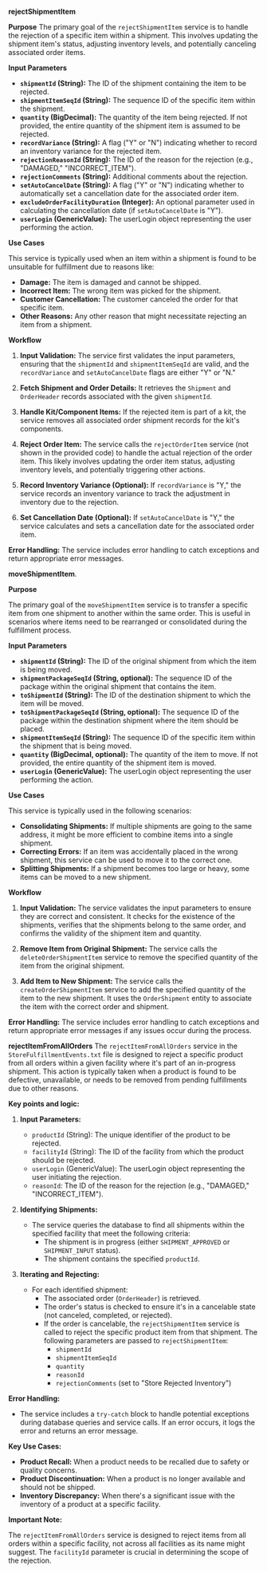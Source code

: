 **rejectShipmentItem** 

**Purpose**
The primary goal of the `rejectShipmentItem` service is to handle the rejection of a specific item within a shipment. This involves updating the shipment item's status, adjusting inventory levels, and potentially canceling associated order items.

**Input Parameters**

*   **`shipmentId` (String):** The ID of the shipment containing the item to be rejected.
*   **`shipmentItemSeqId` (String):** The sequence ID of the specific item within the shipment.
*   **`quantity` (BigDecimal):** The quantity of the item being rejected. If not provided, the entire quantity of the shipment item is assumed to be rejected.
*   **`recordVariance` (String):** A flag ("Y" or "N") indicating whether to record an inventory variance for the rejected item.
*   **`rejectionReasonId` (String):** The ID of the reason for the rejection (e.g., "DAMAGED," "INCORRECT_ITEM").
*   **`rejectionComments` (String):** Additional comments about the rejection.
*   **`setAutoCancelDate` (String):** A flag ("Y" or "N") indicating whether to automatically set a cancellation date for the associated order item.
*   **`excludeOrderFacilityDuration` (Integer):** An optional parameter used in calculating the cancellation date (if `setAutoCancelDate` is "Y").
*   **`userLogin` (GenericValue):** The userLogin object representing the user performing the action.

**Use Cases**

This service is typically used when an item within a shipment is found to be unsuitable for fulfillment due to reasons like:

*   **Damage:** The item is damaged and cannot be shipped.
*   **Incorrect Item:** The wrong item was picked for the shipment.
*   **Customer Cancellation:** The customer canceled the order for that specific item.
*   **Other Reasons:** Any other reason that might necessitate rejecting an item from a shipment.

**Workflow**

1.  **Input Validation:** The service first validates the input parameters, ensuring that the `shipmentId` and `shipmentItemSeqId` are valid, and the `recordVariance` and `setAutoCancelDate` flags are either "Y" or "N."

2.  **Fetch Shipment and Order Details:** It retrieves the `Shipment` and `OrderHeader` records associated with the given `shipmentId`.

3.  **Handle Kit/Component Items:** If the rejected item is part of a kit, the service removes all associated order shipment records for the kit's components.

4.  **Reject Order Item:** The service calls the `rejectOrderItem` service (not shown in the provided code) to handle the actual rejection of the order item. This likely involves updating the order item status, adjusting inventory levels, and potentially triggering other actions.

5.  **Record Inventory Variance (Optional):** If `recordVariance` is "Y," the service records an inventory variance to track the adjustment in inventory due to the rejection.

6.  **Set Cancellation Date (Optional):** If `setAutoCancelDate` is "Y," the service calculates and sets a cancellation date for the associated order item.

**Error Handling:** The service includes error handling to catch exceptions and return appropriate error messages.

**moveShipmentItem**.

**Purpose**

The primary goal of the `moveShipmentItem` service is to transfer a specific item from one shipment to another within the same order. This is useful in scenarios where items need to be rearranged or consolidated during the fulfillment process.

**Input Parameters**

*   **`shipmentId` (String):** The ID of the original shipment from which the item is being moved.
*   **`shipmentPackageSeqId` (String, optional):** The sequence ID of the package within the original shipment that contains the item.
*   **`toShipmentId` (String):** The ID of the destination shipment to which the item will be moved.
*   **`toShipmentPackageSeqId` (String, optional):** The sequence ID of the package within the destination shipment where the item should be placed.
*   **`shipmentItemSeqId` (String):** The sequence ID of the specific item within the shipment that is being moved.
*   **`quantity` (BigDecimal, optional):** The quantity of the item to move. If not provided, the entire quantity of the shipment item is moved.
*   **`userLogin` (GenericValue):** The userLogin object representing the user performing the action.

**Use Cases**

This service is typically used in the following scenarios:

*   **Consolidating Shipments:** If multiple shipments are going to the same address, it might be more efficient to combine items into a single shipment.
*   **Correcting Errors:** If an item was accidentally placed in the wrong shipment, this service can be used to move it to the correct one.
*   **Splitting Shipments:** If a shipment becomes too large or heavy, some items can be moved to a new shipment.

**Workflow**

1.  **Input Validation:** The service validates the input parameters to ensure they are correct and consistent. It checks for the existence of the shipments, verifies that the shipments belong to the same order, and confirms the validity of the shipment item and quantity.

2.  **Remove Item from Original Shipment:** The service calls the `deleteOrderShipmentItem` service to remove the specified quantity of the item from the original shipment.

3.  **Add Item to New Shipment:** The service calls the `createOrderShipmentItem` service to add the specified quantity of the item to the new shipment. It uses the `OrderShipment` entity to associate the item with the correct order and shipment.

**Error Handling:** The service includes error handling to catch exceptions and return appropriate error messages if any issues occur during the process.

**rejectItemFromAllOrders**
The `rejectItemFromAllOrders` service in the `StoreFulfillmentEvents.txt` file is designed to reject a specific product from all orders within a given facility where it's part of an in-progress shipment. This action is typically taken when a product is found to be defective, unavailable, or needs to be removed from pending fulfillments due to other reasons.

**Key points and logic:**

1.  **Input Parameters:**
    *   `productId` (String): The unique identifier of the product to be rejected.
    *   `facilityId` (String): The ID of the facility from which the product should be rejected.
    *   `userLogin` (GenericValue): The userLogin object representing the user initiating the rejection.
    *   `reasonId`: The ID of the reason for the rejection (e.g., "DAMAGED," "INCORRECT\_ITEM").

2.  **Identifying Shipments:**
    *   The service queries the database to find all shipments within the specified facility that meet the following criteria:
        *   The shipment is in progress (either `SHIPMENT_APPROVED` or `SHIPMENT_INPUT` status).
        *   The shipment contains the specified `productId`.

3.  **Iterating and Rejecting:**
    *   For each identified shipment:
        *   The associated order (`OrderHeader`) is retrieved.
        *   The order's status is checked to ensure it's in a cancelable state (not canceled, completed, or rejected).
        *   If the order is cancelable, the `rejectShipmentItem` service is called to reject the specific product item from that shipment. The following parameters are passed to `rejectShipmentItem`:
            *   `shipmentId`
            *   `shipmentItemSeqId`
            *   `quantity`
            *   `reasonId`
            *   `rejectionComments` (set to "Store Rejected Inventory")

**Error Handling:**

*   The service includes a `try-catch` block to handle potential exceptions during database queries and service calls. If an error occurs, it logs the error and returns an error message.

**Key Use Cases:**

*   **Product Recall:** When a product needs to be recalled due to safety or quality concerns.
*   **Product Discontinuation:** When a product is no longer available and should not be shipped.
*   **Inventory Discrepancy:** When there's a significant issue with the inventory of a product at a specific facility.

**Important Note:**

The `rejectItemFromAllOrders` service is designed to reject items from all orders within a specific facility, not across all facilities as its name might suggest. The `facilityId` parameter is crucial in determining the scope of the rejection.

